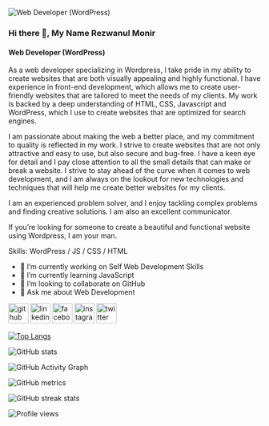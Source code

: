 ![Web Developer (WordPress)]([https://meridian.info/images/web-dev/banner.jpg](https://media.licdn.com/dms/image/D5616AQF5CthflfoZXQ/profile-displaybackgroundimage-shrink_350_1400/0/1671680364770?e=1677110400&v=beta&t=S1j2gVl9ohiEgGxRd9ONvY_lDMNt45RmLZZAKmJmkQE))

### Hi there 👋, My Name Rezwanul Monir
#### Web Developer (WordPress)

As a web developer specializing in Wordpress, I take pride in my ability to create websites that are both visually appealing and highly functional. I have experience in front-end development, which allows me to create user-friendly websites that are tailored to meet the needs of my clients. My work is backed by a deep understanding of HTML, CSS, Javascript and WordPress, which I use to create websites that are optimized for search engines.

I am passionate about making the web a better place, and my commitment to quality is reflected in my work. I strive to create websites that are not only attractive and easy to use, but also secure and bug-free. I have a keen eye for detail and I pay close attention to all the small details that can make or break a website. I strive to stay ahead of the curve when it comes to web development, and I am always on the lookout for new technologies and techniques that will help me create better websites for my clients.

I am an experienced problem solver, and I enjoy tackling complex problems and finding creative solutions. I am also an excellent communicator.

If you’re looking for someone to create a beautiful and functional website using Wordpress, I am your man.

Skills: WordPress / JS / CSS / HTML

- 🔭 I’m currently working on Self Web Development Skills 
- 🌱 I’m currently learning JavaScript 
- 👯 I’m looking to collaborate on GitHub 
- 💬 Ask me about Web Development 


[<img src='https://cdn.jsdelivr.net/npm/simple-icons@3.0.1/icons/github.svg' alt='github' height='40'>](https://github.com/rezwanulmonir)  [<img src='https://cdn.jsdelivr.net/npm/simple-icons@3.0.1/icons/linkedin.svg' alt='linkedin' height='40'>](https://www.linkedin.com/in/rezwan08/)  [<img src='https://cdn.jsdelivr.net/npm/simple-icons@3.0.1/icons/facebook.svg' alt='facebook' height='40'>](https://www.facebook.com/Rezwan08)  [<img src='https://cdn.jsdelivr.net/npm/simple-icons@3.0.1/icons/instagram.svg' alt='instagram' height='40'>](https://www.instagram.com/rezwanmonir08/)  [<img src='https://cdn.jsdelivr.net/npm/simple-icons@3.0.1/icons/twitter.svg' alt='twitter' height='40'>](https://twitter.com/RezwanulMonir)  

[![Top Langs](https://github-readme-stats.vercel.app/api/top-langs/?username=rezwanulmonir)](https://github.com/anuraghazra/github-readme-stats)

![GitHub stats](https://github-readme-stats.vercel.app/api?username=rezwanulmonir&show_icons=true&count_private=true)  

![GitHub Activity Graph](https://activity-graph.herokuapp.com/graph?username=rezwanulmonir)  

![GitHub metrics](https://metrics.lecoq.io/rezwanulmonir)  

![GitHub streak stats](https://streak-stats.demolab.com/?user=rezwanulmonir)  

![Profile views](https://gpvc.arturio.dev/rezwanulmonir)  
